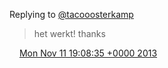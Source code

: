Replying to [@tacooosterkamp](https://twitter.com/tacooosterkamp/status/399899906103472128)

> het werkt\! thanks

<img src="../../media/tweet.ico" width="12" /> [Mon Nov 11 19:08:35 +0000 2013](https://twitter.com/DromerDenker/status/399976969624121344)